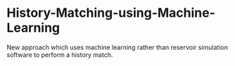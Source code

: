 # History-Matching-using-Machine-Learning
New approach which uses machine learning rather than reservoir simulation software to perform a history match.
